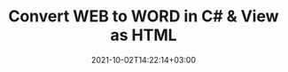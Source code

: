 ---
############################# Static ############################
layout: "autogen-gist"
date: 2021-10-02T14:22:14+03:00
draft: false
path: "total/net/conversion/web-to-word/"
other_out_formats: "PDF Word eBook Excel Image Photoshop Web Email"
ad_headline: "Convert WEB to WORD | .NET"
ad_description: "Most Accurate WEB to WORD document Conversion solution for your .NET applications."

############################# Head ############################
head_title: "Convert WEB to WORD in C# VB.NET ASP.NET | Document Conversion"
head_description: "Code example to convert WEB to WORD and 100+ other file formats in .NET (C#, VB.NET, ASP.NET & .NET Core) applications. Display the Converted WORD document as HTML viewer."

############################# Header ############################
title: "Convert WEB to WORD in C# & View as HTML"
description: "Programmatically convert WEB to WORD in C# .NET applications using flexible document conversion features to customize the resultant document. Convert the complete document from one file format to other or choose selective pages of a source document based on the page numbers or page ranges and easily convert to a supported document format."

############################# SubMenu ############################
submenu:
    enable: false

############################# Content ############################
content:
    enable: true
    block:
    - title_left: "WEB to WORD Conversion in C# .NET"
      content_left: |
          Follow these simple steps to convert WEB to WORD in C# .NET. View the converted WORD document as HTML without using any external software.

          -   Create **Converter** object to convert WEB document
          -   Set the convert options for WORD format
          -   Call **Convert** method of **Converter** class instance for conversion to WORD
          -   Set options for HTML viewer
          -   Create **Viewer** object to view converted WORD as HTML
          
      title_right: "Downloads & Installation Instructions"
      content_right: |
          You require `GroupDocs.Conversion` & `GroupDocs.Viewer` namespaces to convert between a wide range of popular document types such as PDF, Microsoft Word, Excel, PowerPoint, Project, Outlook, HTML, diagrams and image file formats. Explore other [.NET APIs for Office documents](https://products.conholdate.com/total/net/) as offered by Conholdate.Total.
          
          Get the respective assembly files from the [downloads](https://downloads.conholdate.com/total/net) or fetch the whole package from [Nuget](https://www.nuget.org/packages/Conholdate.Total/) to add 'Conholdate.Total` directly in your workspace.
          
      gisthash: "4f311c07ae9ee691b8afb7960aa6c806"
      gistfile: "word-to-pdf-conversion.cs"

    - title_left: "Add Watermark to Converted WORD in C#"
      content_left: |
          Accurately convert documents (WEB to WORD) exactly as the original file and apply text or image watermarks to the converted document pages using C# .NET.

          -   Create **Converter** object to convert WEB document
          -   Create new instance of **WatermarkOptions** class
          -   Specify watermark properties (color, width, text, image etc)
          -   Instantiate the proper **ConvertOptions** class
          -   Set **Watermark** property of the **ConvertOptions** instance
          -   Call **Convert** method of **Converter** class instance for conversion to WORD
        
      title_right: "Source Document Information Extraction"
      content_right: |
          The documents information extraction feature not only allows getting the basic information about the source document file but it also supports extracting some valuable file-format specific information such as project start and end dates of a Microsoft Project file, any printing restrictions on a PDF document, list of folders enclosed in an Outlook data file etc. 

          Convert popular document file formats on different operating systems such as Windows, Linux or macOS while using platforms such as Windows Azure, Mono and Xamarin.
          
      gisthash: "a15affe15284876ce010a315a09da1f0"
      gistfile: "convert-word-to-pdf-and-add-text-watermark-to-converted-pdf.cs"

############################# About Formats ############################
about_formats:
    enable: false
############################# More Formats ############################
more_formats:
    enable: true
    auto: false
    other_out_formats: PDF Word eBook Excel Image Photoshop Web Email
############################# Back to top ###############################
back_to_top:
  enable: true
---